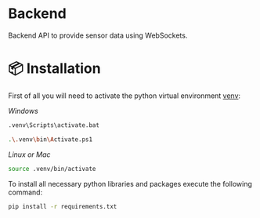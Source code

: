 # Backend
Backend API to provide sensor data using WebSockets.

# 📦 Installation

First of all you will need to activate the python virtual environment [venv](https://docs.python.org/3/library/venv.html):

*Windows*

```bash
.venv\Scripts\activate.bat
```

```bash
.\.venv\bin\Activate.ps1
```

*Linux or Mac*

```bash
source .venv/bin/activate
```

To install all necessary python libraries and packages execute the following command:

```bash
pip install -r requirements.txt
```
